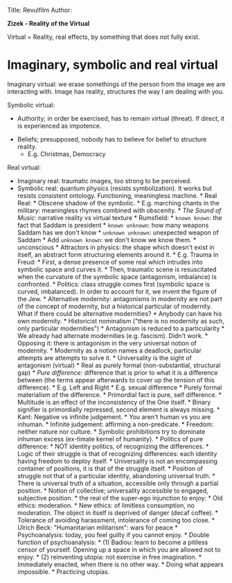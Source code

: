 Title: Revulfilm
Author: 

**Zizek - Reality of the Virtual**

Virtual = Reality, real effects, by something that does not fully exist.

# Imaginary, symbolic and real virtual

Imaginary virtual: we erase somethings of the person from the image we are interacting with. Image has reality, structures the way I am dealing with you.

Symbolic virtual:
- Authority; in order be exercised, has to remain virtual (threat). If direct, it is experienced as impotence.
* Beliefs; presupposed, nobody has to believe for belief to structure reality.
	* E.g. Christmas, Democracy

Real virtual:
* Imaginary real: traumatic images, too strong to be perceived.
* Symbolic real: quantum physics (resists symbolization). It works but resists consistent ontology. Functioning, meaningless machine.
        * Real Real:
            * Obscene shadow of the symbolic.
                * E.g. marching chants in the military: meaningless rhymes combined with obscenity.
                * *The Sound of Music*: narrative reality vs virtual texture 
        * Rumsfield:
            * `known known`: the fact that Saddam is president
            * `known unknown`: how many weapons Saddam has we don't know
            * `unknown unknown`: unexpected weapon of Saddam
            * Add `unknown known`: we don't know we know them.
                * unconscious
        * Attractors in physics: the shape which doesn't exist in itself, an abstract form structuring elements around it.
            * E.g. Trauma in Freud: 
                * First, a dense presence of some real which intrudes into symbolic space and curves it.
                * Then, traumatic scene is resuscitated when the curvature of the symbolic space (antagonism, imbalance) is confronted.
        * Politics: class struggle comes first (symbolic space is curved, imbalanced). In order to account for it, we invent the figure of the Jew.
            * Alternative modernity: antagonisms in modernity are not part of the concept of modernity, but a historical particular of modernity. What if there could be alternative modernities?
                * Anybody can have his own modernity.
                * Historicist nominalism ("there is no modernity as such, only particular modernities")
                * Antagonism is reduced to a particularity
                * We already had alternate modernities (e.g. fascism). Didn't work.
            * Opposing it: there is antagonism in the very universal notion of modernity.
                * Modernity as a notion names a deadlock, particular attempts are attempts to solve it.
                * Universality is the sight of antagonism (virtual)
        * Real as purely formal (non-substantial, structural gap)
            * *Pure difference:* difference that is prior to what it is a difference between (the terms appear afterwards to cover up the tension of this difference).
                * E.g. Left and Right
                * E.g. sexual difference
            * Purely formal materialism of the difference.
                * Primordial fact is pure, self difference.
                * Multitude is an effect of the inconsistency of the One itself.
                    * Binary signifier is primordially repressed, second element is always missing.
            * Kant: Negative vs infinite judgement.
                * You aren't human vs you are inhuman.
                * Infinite judgement: affirming a non-predicate.
                * Freedom: neither nature nor culture.
                    * Symbolic prohibitions try to dominate inhuman excess (ex-timate kernel of humanity).
            * Politics of pure difference:
                * NOT identity politics, of recognizing the differences.
                    * Logic of their struggle is that of recognizing differences: each identity having freedom to deploy itself.
                * Universality is not an encompassing container of positions, it is that of the struggle itself.
                    * Position of struggle not that of a particular identity, abandoning universal truth.
                    * There is universal truth of a situation, accessible only through a partial position.
                * Notion of collective; universality accessible to engaged, subjective position.
        * the real of the super-ego injunction to enjoy:
            * Old ethics: moderation.
            * New ethics: of limitless consumption, no moderation. The object in itself is deprived of danger (decaf coffee).
                * Tolerance of avoiding harassment, intolerance of coming too close.
                * Ulrich Beck: "Humanitarian militarism": wars for peace
            * Psychoanalysis: today, you feel guilty if you cannot enjoy.
                * Double function of psychoanalysis:
                    * (1) Badiou: learn to become a pitiless censor of yourself. Opening up a space in which you are allowed not to enjoy.
                    * (2) reinventing utopia: not exercise in free imagination.
                        * Immediately enacted, when there is no other way.
                        * Doing what appears impossible.
                        * Practicing utopias.